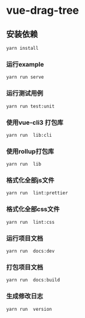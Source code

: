 # vue-drag-tree

<!-- [文档地址](https://juejin.im/post/5d7860b0f265da03bc12a3d2) -->


## 安装依赖
```
yarn install
```

### 运行example
```
yarn run serve
```


### 运行测试用例
```
yarn run test:unit
```

### 使用vue-cli3 打包库
```
yarn run  lib:cli
```

### 使用rollup打包库
```
yarn run  lib
```

### 格式化全部js文件
```
yarn run  lint:prettier
```

### 格式化全部css文件
```
yarn run  lint:css
```
### 运行项目文档
```
yarn run  docs:dev
```

### 打包项目文档
```
yarn run  docs:build
```

### 生成修改日志
```
yarn run  version
```
